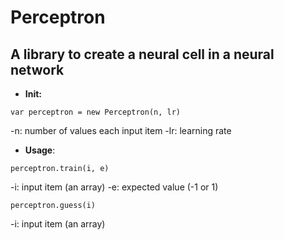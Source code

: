 # Perceptron
## A library to create a neural cell in a neural network

+ **Init:**
```
var perceptron = new Perceptron(n, lr)
```

-n: number of values each input item
-lr: learning rate

+ **Usage**:
```
perceptron.train(i, e)
```

-i: input item (an array)
-e: expected value (-1 or 1)

```
perceptron.guess(i)
```

-i: input item (an array)
	




